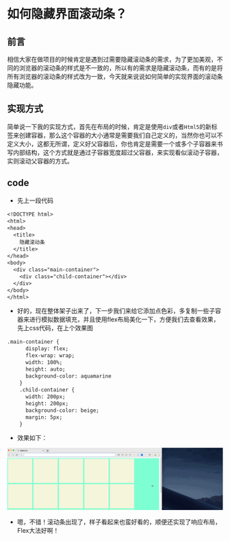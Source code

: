 # 如何隐藏界面滚动条？

## 前言

相信大家在做项目的时候肯定是遇到过需要隐藏滚动条的需求，为了更加美观，不同的浏览器的滚动条的样式是不一致的，所以有的需求是隐藏滚动条，而有的是将所有浏览器的滚动条的样式改为一致，今天就来说说如何简单的实现界面的滚动条隐藏功能。

## 实现方式

简单说一下我的实现方式，首先在布局的时候，肯定是使用`div`或者`Html5`的新标签来创建容器，那么这个容器的大小通常是需要我们自己定义的，当然你也可以不定义大小，这都无所谓，定义好父容器后，你也肯定是需要一个或多个子容器来书写内部结构，这个方式就是通过子容器宽度超过父容器，来实现看似滚动子容器，实则滚动父容器的方式。

## code

- 先上一段代码

``` html{0}
<!DOCTYPE html>
<html>
<head>
  <title>
    隐藏滚动条
  </title>
</head>
<body>
  <div class="main-container">
    <div class="child-container"></div>
  </div>
</body>
</html>
```

- 好的，现在整体架子出来了，下一步我们来给它添加点色彩，多复制一些子容器来进行模拟数据填充，并且使用flex布局美化一下，方便我们去查看效果，先上css代码，在上个效果图

``` css{0}
.main-container {
      display: flex;
      flex-wrap: wrap;
      width: 100%;
      height: auto;
      background-color: aquamarine
    }
    .child-container {
      width: 200px;
      height: 200px;
      background-color: beige;
      margin: 5px;
    }
```

- 效果如下：

![效果图](./img/hiddenScroll1.gif)

- 嗯，不错！滚动条出现了，样子看起来也蛮好看的，顺便还实现了响应布局，Flex大法好啊！